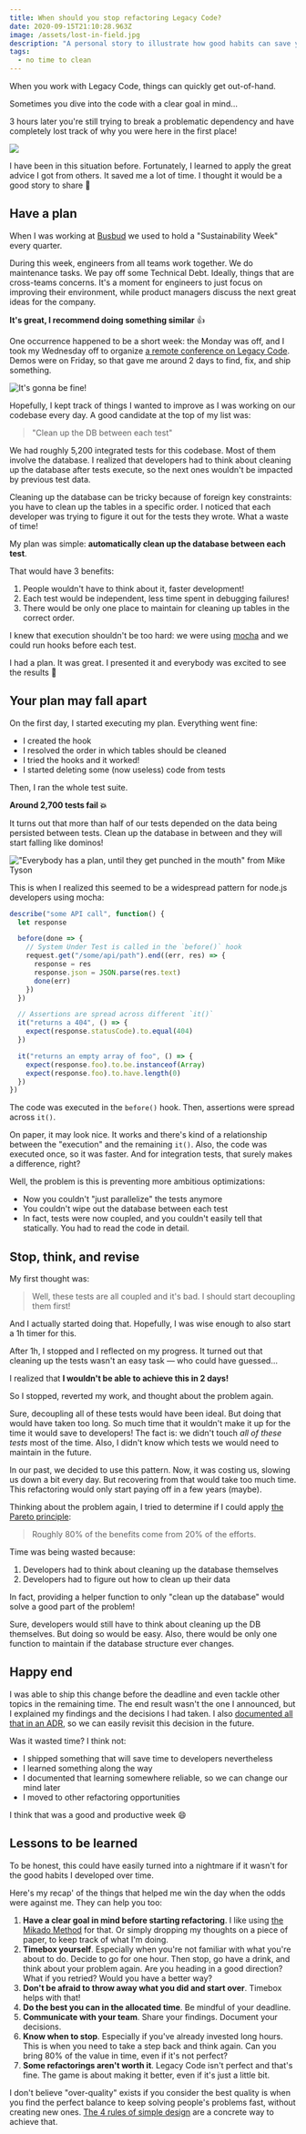 ```yaml
---
title: When should you stop refactoring Legacy Code?
date: 2020-09-15T21:10:28.963Z
image: /assets/lost-in-field.jpg
description: "A personal story to illustrate how good habits can save your day when things turn bad."
tags:
  - no time to clean
---
```


When you work with Legacy Code, things can quickly get out-of-hand.

Sometimes you dive into the code with a clear goal in mind…

3 hours later you're still trying to break a problematic dependency and have completely lost track of why you were here in the first place!

![](/assets/lost-in-field.jpg)

I have been in this situation before. Fortunately, I learned to apply the great advice I got from others. It saved me a lot of time. I thought it would be a good story to share 🍷

## Have a plan

When I was working at [Busbud](https://busbud.com) we used to hold a "Sustainability Week" every quarter.

During this week, engineers from all teams work together. We do maintenance tasks. We pay off some Technical Debt. Ideally, things that are cross-teams concerns. It's a moment for engineers to just focus on improving their environment, while product managers discuss the next great ideas for the company.

**It's great, I recommend doing something similar** 👍

One occurrence happened to be a short week: the Monday was off, and I took my Wednesday off to organize [a remote conference on Legacy Code](https://twitter.com/nicoespeon/status/1303656226698539008). Demos were on Friday, so that gave me around 2 days to find, fix, and ship something.

![It's gonna be fine!](./gonna-be-fine.gif)

Hopefully, I kept track of things I wanted to improve as I was working on our codebase every day. A good candidate at the top of my list was:

> "Clean up the DB between each test"

We had roughly 5,200 integrated tests for this codebase. Most of them involve the database. I realized that developers had to think about cleaning up the database after tests execute, so the next ones wouldn't be impacted by previous test data.

Cleaning up the database can be tricky because of foreign key constraints: you have to clean up the tables in a specific order. I noticed that each developer was trying to figure it out for the tests they wrote. What a waste of time!

My plan was simple: **automatically clean up the database between each test**.

That would have 3 benefits:

1. People wouldn't have to think about it, faster development!
2. Each test would be independent, less time spent in debugging failures!
3. There would be only one place to maintain for cleaning up tables in the correct order.

I knew that execution shouldn't be too hard: we were using [mocha](https://mochajs.org/) and we could run hooks before each test.

I had a plan. It was great. I presented it and everybody was excited to see the results 🌈

## Your plan may fall apart

On the first day, I started executing my plan. Everything went fine:

- I created the hook
- I resolved the order in which tables should be cleaned
- I tried the hooks and it worked!
- I started deleting some (now useless) code from tests

Then, I ran the whole test suite.

**Around 2,700 tests fail 💥**

It turns out that more than half of our tests depended on the data being persisted between tests. Clean up the database in between and they will start falling like dominos!

!["Everybody has a plan, until they get punched in the mouth" from Mike Tyson](./everybody-has-a-plan.jpg)

This is when I realized this seemed to be a widespread pattern for node.js developers using mocha:

```js
describe("some API call", function() {
  let response

  before(done => {
    // System Under Test is called in the `before()` hook
    request.get("/some/api/path").end((err, res) => {
      response = res
      response.json = JSON.parse(res.text)
      done(err)
    })
  })

  // Assertions are spread across different `it()`
  it("returns a 404", () => {
    expect(response.statusCode).to.equal(404)
  })

  it("returns an empty array of foo", () => {
    expect(response.foo).to.be.instanceof(Array)
    expect(response.foo).to.have.length(0)
  })
})
```

The code was executed in the `before()` hook. Then, assertions were spread across `it()`.

On paper, it may look nice. It works and there's kind of a relationship between the "execution" and the remaining `it()`. Also, the code was executed once, so it was faster. And for integration tests, that surely makes a difference, right?

Well, the problem is this is preventing more ambitious optimizations:

- Now you couldn't "just parallelize" the tests anymore
- You couldn't wipe out the database between each test
- In fact, tests were now coupled, and you couldn't easily tell that statically. You had to read the code in detail.

## Stop, think, and revise

My first thought was:

> Well, these tests are all coupled and it's bad. I should start decoupling them first!

And I actually started doing that. Hopefully, I was wise enough to also start a 1h timer for this.

After 1h, I stopped and I reflected on my progress. It turned out that cleaning up the tests wasn't an easy task — who could have guessed…

I realized that **I wouldn't be able to achieve this in 2 days!**

So I stopped, reverted my work, and thought about the problem again.

Sure, decoupling all of these tests would have been ideal. But doing that would have taken too long. So much time that it wouldn't make it up for the time it would save to developers! The fact is: we didn't touch _all of these tests_ most of the time. Also, I didn't know which tests we would need to maintain in the future.

In our past, we decided to use this pattern. Now, it was costing us, slowing us down a bit every day. But recovering from that would take too much time. This refactoring would only start paying off in a few years (maybe).

Thinking about the problem again, I tried to determine if I could apply [the Pareto principle](https://en.wikipedia.org/wiki/Pareto_principle):

> Roughly 80% of the benefits come from 20% of the efforts.

Time was being wasted because:

1. Developers had to think about cleaning up the database themselves
2. Developers had to figure out how to clean up their data

In fact, providing a helper function to only "clean up the database" would solve a good part of the problem!

Sure, developers would still have to think about cleaning up the DB themselves. But doing so would be easy. Also, there would be only one function to maintain if the database structure ever changes.

## Happy end

I was able to ship this change before the deadline and even tackle other topics in the remaining time. The end result wasn't the one I announced, but I explained my findings and the decisions I had taken. I also [documented all that in an ADR](https://understandlegacycode.com/blog/earn-maintainers-esteem-with-adrs), so we can easily revisit this decision in the future.

Was it wasted time? I think not:

- I shipped something that will save time to developers nevertheless
- I learned something along the way
- I documented that learning somewhere reliable, so we can change our mind later
- I moved to other refactoring opportunities

I think that was a good and productive week 😄

## Lessons to be learned

To be honest, this could have easily turned into a nightmare if it wasn't for the good habits I developed over time.

Here's my recap' of the things that helped me win the day when the odds were against me. They can help you too:

1. **Have a clear goal in mind before starting refactoring**. I like using [the Mikado Method](https://understandlegacycode.com/blog/a-process-to-do-safe-changes-in-a-complex-codebase/) for that. Or simply dropping my thoughts on a piece of paper, to keep track of what I'm doing.
2. **Timebox yourself**. Especially when you're not familiar with what you're about to do. Decide to go for one hour. Then stop, go have a drink, and think about your problem again. Are you heading in a good direction? What if you retried? Would you have a better way?
3. **Don't be afraid to throw away what you did and start over**. Timebox helps with that!
4. **Do the best you can in the allocated time**. Be mindful of your deadline.
5. **Communicate with your team**. Share your findings. Document your decisions.
6. **Know when to stop**. Especially if you've already invested long hours. This is when you need to take a step back and think again. Can you bring 80% of the value in time, even if it's not perfect?
7. **Some refactorings aren't worth it**. Legacy Code isn't perfect and that's fine. The game is about making it better, even if it's just a little bit.

I don't believe "over-quality" exists if you consider the best quality is when you find the perfect balance to keep solving people's problems fast, without creating new ones. [The 4 rules of simple design](https://martinfowler.com/bliki/BeckDesignRules.html) are a concrete way to achieve that.

